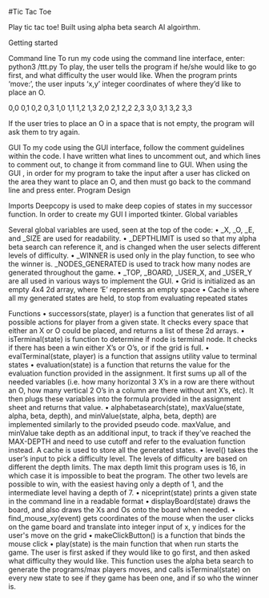 #Tic Tac Toe

Play tic tac toe!  Built using alpha beta search AI algoirthm.

Getting started

Command line
To run my code using the command line interface, enter:
python3 <yourfilepath>/ttt.py
To play, the user tells the program if he/she would like to go first, and what difficulty the
user would like. When the program prints ‘move:’, the user inputs ‘x,y’ integer
coordinates of where they’d like to place an O.

0,0 0,1 0,2 0,3
1,0 1,1 1,2 1,3
2,0 2,1 2,2 2,3
3,0 3,1 3,2 3,3

If the user tries to place an O in a space that is not empty, the program will ask them to
try again.

GUI
To my code using the GUI interface, follow the comment guidelines within the code. I
have written what lines to uncomment out, and which lines to comment out, to change
it from command line to GUI.
When using the GUI , in order for my program to take the input after a user has clicked
on the area they want to place an O, and then must go back to the command line and
press enter.
Program Design

Imports
Deepcopy is used to make deep copies of states in my successor function. In order to
create my GUI I imported tkinter.
Global variables

Several global variables are used, seen at the top of the code:
• _X, _O, _E, and _SIZE are used for readability.
• _DEPTHLIMIT is used so that my alpha beta search can reference it, and is
changed when the user selects different levels of difficulty.
• _WINNER is used only in the play function, to see who the winner is.
_NODES_GENERATED is used to track how many nodes are generated
throughout the game.
• _TOP, _BOARD, _USER_X, and _USER_Y are all used in various ways to
implement the GUI.
• Grid is initialized as an empty 4x4 2d array, where ‘E’ represents an empty space
• Cache is where all my generated states are held, to stop from evaluating
repeated states

Functions
• successors(state, player) is a function that generates list of all possible actions
for player from a given state. It checks every space that either an X or O could be
placed, and returns a list of these 2d arrays.
• isTerminal(state) is function to determine if node is terminal node. It checks if
there has been a win either X’s or O’s, or if the grid is full.
• evalTerminal(state, player) is a function that assigns utility value to terminal
states
• evaluation(state) is a function that returns the value for the evaluation function
provided in the assignment. It first sums up all of the needed variables (i.e. how
many horizontal 3 X’s in a row are there without an O, how many vertical 2 O’s in
a column are there without ant X’s, etc). It then plugs these variables into the
formula provided in the assignment sheet and returns that value.
• alphabetasearch(state), maxValue(state, alpha, beta, depth), and
minValue(state, alpha, beta, depth) are implemented similarly to the provided
pseudo code. maxValue, and minValue take depth as an additional input, to
track if they’ve reached the MAX-DEPTH and need to use cutoff and refer to the
evaluation function instead. A cache is used to store all the generated states.
• level() takes the user’s input to pick a difficulty level. The levels of difficulty are
based on different the depth limits. The max depth limit this program uses is 16,
in which case it is impossible to beat the program. The other two levels are
possible to win, with the easiest having only a depth of 1, and the intermediate
level having a depth of 7.
• niceprint(state) prints a given state in the command line in a readable format
• displayBoard(state) draws the board, and also draws the Xs and Os onto the
board when needed.
• find_mouse_xy(event) gets coordinates of the mouse when the user clicks on
the game board and translate into integer input of x, y indices for the user's
move on the grid
• makeClickButton() is a function that binds the mouse click
• play(state) is the main function that when run starts the game. The user is first
asked if they would like to go first, and then asked what difficulty they would
like. This function uses the alpha beta search to generate the programs/max
players moves, and calls isTerminal(state) on every new state to see if they game
has been one, and if so who the winner is.